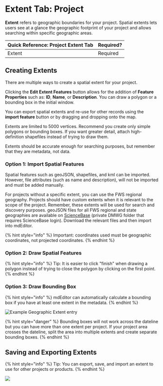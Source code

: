 # Extent Tab: Project

**Extent** refers to geographic boundaries for your project. Spatial extents lets users see at a glance the geographic footprint of your project and allows searching within specific geographic areas.

| Quick Reference: Project Extent Tab | Required? |
| :--- | :--- |
| Extent | Required |

## Creating Extents

There are multiple ways to create a spatial extent for your project.

Clicking the **Edit Extent Features** button allows for the addition of **Feature Properties** such as: **ID**, **Name**, or **Description**. You can draw a polygon or a bounding box in the initial window.

You can export spatial extents and re-use for other records using the **import feature** button or by dragging and dropping onto the map.

Extents are limited to 5000 vertices. Recommend you create only simple polygons or bounding boxes. If you want greater detail, attach high-definition shapefiles instead of trying to draw them.

Extents should be accurate enough for searching purposes, but remember that they are metadata, not data.

### Option 1: Import Spatial Features

Spatial features such as geoJSON, shapefiles, and kml can be imported. However, file attributes \(such as name and description\), will not be imported and must be added manually.

For projects without a specific extent, you can use the FWS regional geography. Projects should have custom extents when it is relevant to the scope of the project. Remember, these extents will be used for search and discovery purposes. geoJSON files for all FWS regional and state geographies are available on [ScienceBase](https://www.sciencebase.gov/catalog/item/5bd7c96fe4b0b3fc5ce82d44) \(private DMWG folder that requires ScienceBase login\). Download the relevant files and then import into mdEditor.

{% hint style="info" %}
Important: coordinates used must be geographic coordinates, not projected coordinates.
{% endhint %}

### Option 2: Draw Spatial Features

{% hint style="info" %}
Tip: It is easier to click "finish" when drawing a polygon instead of trying to close the polygon by clicking on the first point.
{% endhint %}

### Option 3: Draw Bounding Box

{% hint style="info" %}
mdEditor can automatically calculate a bounding box if you have at least one extent in the metadata.
{% endhint %}

![Example Geographic Extent entry](../.gitbook/assets/extent_boundingbox-2.PNG)

{% hint style="danger" %}
Bounding boxes will not work across the dateline but you can have more than one extent per project. If your project area crosses the dateline, split the area into multiple extents and create separate bounding boxes.
{% endhint %}

## Saving and Exporting Extents

{% hint style="info" %}
Tip: You can export, save, and import an extent to use for other projects or products.
{% endhint %}

![](../.gitbook/assets/edit_extent_page.png)

